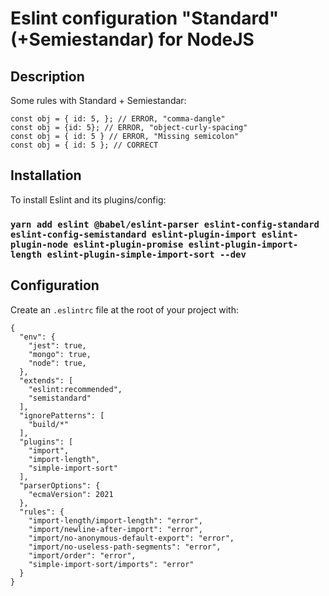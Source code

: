 # Eslint configuration "Standard" (+Semiestandar) for NodeJS

## Description

Some rules with Standard + Semiestandar:

```
const obj = { id: 5, }; // ERROR, "comma-dangle"
const obj = {id: 5}; // ERROR, "object-curly-spacing"
const obj = { id: 5 } // ERROR, "Missing semicolon"
const obj = { id: 5 }; // CORRECT
```

## Installation

To install Eslint and its plugins/config:

### `yarn add eslint @babel/eslint-parser eslint-config-standard eslint-config-semistandard eslint-plugin-import eslint-plugin-node eslint-plugin-promise eslint-plugin-import-length eslint-plugin-simple-import-sort --dev`

## Configuration

Create an `.eslintrc` file at the root of your project with:

```
{
  "env": {
    "jest": true,
    "mongo": true,
    "node": true,
  },
  "extends": [
    "eslint:recommended",
    "semistandard"
  ],
  "ignorePatterns": [
    "build/*"
  ],
  "plugins": [
    "import",
    "import-length",
    "simple-import-sort"
  ],
  "parserOptions": {
    "ecmaVersion": 2021
  },
  "rules": {
    "import-length/import-length": "error",
    "import/newline-after-import": "error",
    "import/no-anonymous-default-export": "error",
    "import/no-useless-path-segments": "error",
    "import/order": "error",
    "simple-import-sort/imports": "error"
  }
}
```
